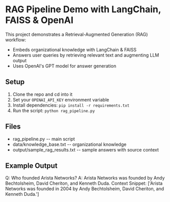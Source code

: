 # RAG Pipeline Demo with LangChain, FAISS & OpenAI

This project demonstrates a Retrieval-Augmented Generation (RAG) workflow:
- Embeds organizational knowledge with LangChain & FAISS
- Answers user queries by retrieving relevant text and augmenting LLM output
- Uses OpenAI's GPT model for answer generation

## Setup

1. Clone the repo and cd into it
2. Set your `OPENAI_API_KEY` environment variable
3. Install dependencies:
   `pip install -r requirements.txt`
4. Run the script:
   `python rag_pipeline.py`

## Files

- rag_pipeline.py -- main script
- data/knowledge_base.txt -- organizational knowledge
- output/sample_rag_results.txt -- sample answers with source context

## Example Output

Q: Who founded Arista Networks?
A: Arista Networks was founded by Andy Bechtolsheim, David Cheriton, and Kenneth Duda.
Context Snippet: ['Arista Networks was founded in 2004 by Andy Bechtolsheim, David Cheriton, and Kenneth Duda.']
